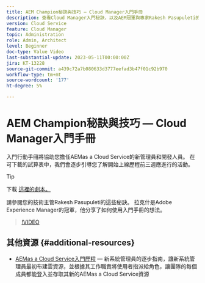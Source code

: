 ```yaml
---
title: AEM Champion秘訣與技巧 — Cloud Manager入門手冊
description: 查看Cloud Manager入門秘訣，以及AEM冠軍與專家Rakesh Pasupuleti的入門手冊。
version: Cloud Service
feature: Cloud Manager
topic: Administration
role: Admin, Architect
level: Beginner
doc-type: Value Video
last-substantial-update: 2023-05-11T00:00:00Z
jira: KT-13228
source-git-commit: a439c72a7b080633d3777eefad3b47f01c92b970
workflow-type: tm+mt
source-wordcount: '177'
ht-degree: 5%

---
```



# AEM Champion秘訣與技巧 — Cloud Manager入門手冊

入門行動手冊將協助您擔任AEMas a Cloud Service的新管理員和開發人員。 在可下載的試算表中，我們會逐步引導您了解開始上線歷程前三週應進行的活動。

>[!TIP]
>
>下載 [這裡的劇本。](./assets/AEM-Cloud-Manager-Onboarding-Playbook.xlsx)

請參閱您的技術主管Rakesh Pasupuleti的這些秘訣。 拉克什是Adobe Experience Manager的冠軍，他分享了如何使用入門手冊的想法。

>[!VIDEO](https://video.tv.adobe.com/v/3419299?quality=12&learn=on)

## 其他資源 {#additional-resources}

* [AEMas a Cloud Service入門歷程](https://experienceleague.adobe.com/docs/experience-manager-cloud-service/content/onboarding/journey/overview.html)  — 新系統管理員的逐步指南，讓新系統管理員最初布建雲資源，並根據其工作職責將使用者指派給角色，讓團隊的每個成員都能登入並存取其新的AEMas a Cloud Service資源
